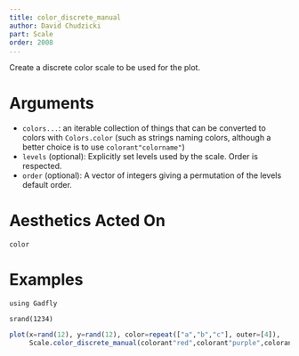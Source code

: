 ```yaml
---
title: color_discrete_manual
author: David Chudzicki
part: Scale
order: 2008
...
```


Create a discrete color scale to be used for the plot.

# Arguments

  * `colors...`: an iterable collection of things that can be converted to colors with ```Colors.color``` (such as strings naming colors, although a better choice is to use `colorant"colorname"`)
  * `levels` (optional): Explicitly set levels used by the scale. Order is
    respected.
  * `order` (optional): A vector of integers giving a permutation of the levels
    default order.

# Aesthetics Acted On

`color`

# Examples

```{.julia hide="true" results="none"}
using Gadfly

srand(1234)
```

```julia
plot(x=rand(12), y=rand(12), color=repeat(["a","b","c"], outer=[4]),
     Scale.color_discrete_manual(colorant"red",colorant"purple",colorant"green"))
```
